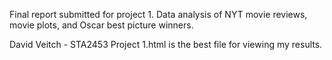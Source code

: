 Final report submitted for project 1. Data analysis of NYT movie reviews, movie plots, and Oscar best picture winners.

David Veitch - STA2453 Project 1.html is the best file for viewing my results.
